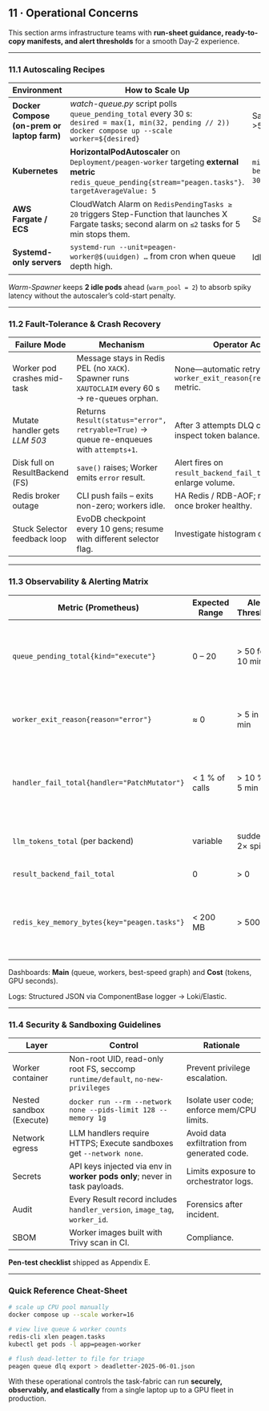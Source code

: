 ## 11 · Operational Concerns

This section arms infrastructure teams with **run-sheet guidance, ready-to-copy
manifests, and alert thresholds** for a smooth Day-2 experience.

---

### 11.1 Autoscaling Recipes

| Environment                                 | How to Scale Up                                                                                                                                                  | Idle Scale-Down                                                          | Notes                                        |
| ------------------------------------------- | ---------------------------------------------------------------------------------------------------------------------------------------------------------------- | ------------------------------------------------------------------------ | -------------------------------------------- |
| **Docker Compose (on-prem or laptop farm)** | *watch-queue.py* script polls `queue_pending_total` every 30 s:<br>`desired = max(1, min(32, pending // 2))`<br>`docker compose up --scale worker=${desired}`    | Same script drops replicas when `pending == 0` for >5 min.               | Simple, no additional services.              |
| **Kubernetes**                              | **HorizontalPodAutoscaler** on `Deployment/peagen-worker` targeting **external metric** `redis_queue_pending{stream="peagen.tasks"}`.<br>`targetAverageValue: 5` | `minReplicas: 0`,  `behavior.scaleDown.stabilizationWindowSeconds: 300`. | Pods exit after 10 min idle; HPA frees them. |
| **AWS Fargate / ECS**                       | CloudWatch Alarm on `RedisPendingTasks ≥ 20` triggers Step-Function that launches X Fargate tasks; second alarm on `≤2` tasks for 5 min stops them.              | Same alarm resets to 0 tasks.                                            | Serverless pay-per-second.                   |
| **Systemd-only servers**                    | `systemd-run --unit=peagen-worker@$(uuidgen) …` from cron when queue depth high.                                                                                 | Idle timer in unit file `StopWhenUnneeded=yes`.                          | Works without containers.                    |

*Warm-Spawner* keeps **2 idle pods** ahead (`warm_pool = 2`) to absorb spiky
latency without the autoscaler’s cold-start penalty.

---

### 11.2 Fault-Tolerance & Crash Recovery

| Failure Mode                    | Mechanism                                                                                           | Operator Action                                                          |
| ------------------------------- | --------------------------------------------------------------------------------------------------- | ------------------------------------------------------------------------ |
| Worker pod crashes mid-task     | Message stays in Redis PEL (no `XACK`).<br>Spawner runs `XAUTOCLAIM` every 60 s → re-queues orphan. | None—automatic retry. Check `worker_exit_reason{reason="error"}` metric. |
| Mutate handler gets *LLM 503*   | Returns `Result(status="error", retryable=True)` → queue re-enqueues with `attempts+1`.             | After 3 attempts DLQ captures; inspect token balance.                    |
| Disk full on ResultBackend (FS) | `save()` raises; Worker emits `error` result.                                                       | Alert fires on `result_backend_fail_total > 0`; enlarge volume.          |
| Redis broker outage             | CLI push fails – exits non-zero; workers idle.                                                      | HA Redis / RDB-AOF; restart CLI once broker healthy.                     |
| Stuck Selector feedback loop    | EvoDB checkpoint every 10 gens; resume with different selector flag.                                | Investigate histogram of buckets.                                        |

---

### 11.3 Observability & Alerting Matrix

| Metric (Prometheus)                          | Expected Range | Alert Threshold | Action                                                  |
| -------------------------------------------- | -------------- | --------------- | ------------------------------------------------------- |
| `queue_pending_total{kind="execute"}`        | 0 – 20         | > 50 for 10 min | Scale GPU workers; inspect tasks for high failure rate. |
| `worker_exit_reason{reason="error"}`         | ≈ 0            | > 5 in 10 min   | Look at pod logs; likely image or code bug.             |
| `handler_fail_total{handler="PatchMutator"}` | < 1 % of calls | > 10 % in 5 min | LLM outage or bad prompt; fallback to other backend.    |
| `llm_tokens_total` (per backend)             | variable       | sudden 2× spike | Verify routing weights; cost alert.                     |
| `result_backend_fail_total`                  | 0              | > 0             | Storage failure.                                        |
| `redis_key_memory_bytes{key="peagen.tasks"}` | < 200 MB       | > 500 MB        | Trim stream with `MAXLEN`; investigate consumer lag.    |

Dashboards: **Main** (queue, workers, best-speed graph) and **Cost** (tokens, GPU seconds).

Logs: Structured JSON via ComponentBase logger → Loki/Elastic.

---

### 11.4 Security & Sandboxing Guidelines

| Layer                    | Control                                                                         | Rationale                                    |
| ------------------------ | ------------------------------------------------------------------------------- | -------------------------------------------- |
| Worker container         | Non-root UID, read-only root FS, seccomp `runtime/default`, `no-new-privileges` | Prevent privilege escalation.                |
| Nested sandbox (Execute) | `docker run --rm --network none --pids-limit 128 --memory 1g`                   | Isolate user code; enforce mem/CPU limits.   |
| Network egress           | LLM handlers require HTTPS; Execute sandboxes get `--network none`.             | Avoid data exfiltration from generated code. |
| Secrets                  | API keys injected via env in **worker pods only**; never in task payloads.      | Limits exposure to orchestrator logs.        |
| Audit                    | Every Result record includes `handler_version`, `image_tag`, `worker_id`.       | Forensics after incident.                    |
| SBOM                     | Worker images built with Trivy scan in CI.                                      | Compliance.                                  |

**Pen-test checklist** shipped as Appendix E.

---

### Quick Reference Cheat-Sheet

```bash
# scale up CPU pool manually
docker compose up --scale worker=16

# view live queue & worker counts
redis-cli xlen peagen.tasks
kubectl get pods -l app=peagen-worker

# flush dead-letter to file for triage
peagen queue dlq export > deadletter-2025-06-01.json
```

With these operational controls the task-fabric can run **securely,
observably, and elastically** from a single laptop up to a GPU fleet in
production.
